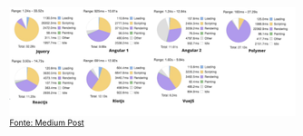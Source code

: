 <img
  src="img/performance.jpeg"
  alt="Performance Pizzas"
  width="1200"/>
<a
  href="https://medium.com/thothzocial-engineering/rendering-speed-performance-challenge-with-famous-front-end-framework-196c876a68af"
  target="_blank">
    Fonte: Medium Post
</a>
